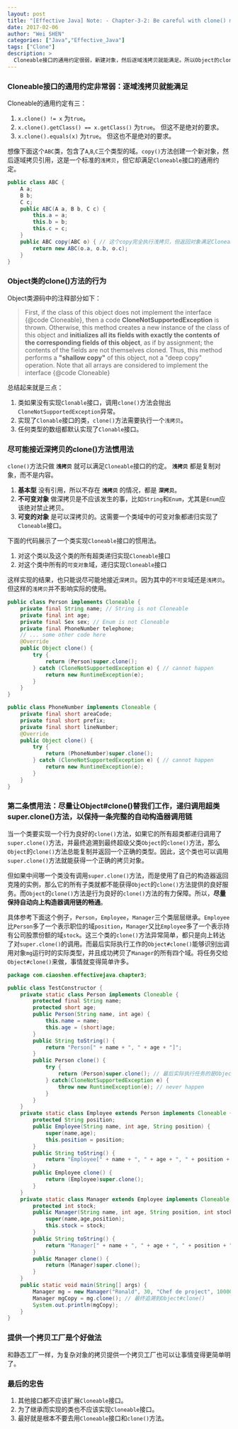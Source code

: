 ```yaml
---
layout: post
title: "[Effective Java] Note: - Chapter-3-2: Be careful with clone() method"
date: 2017-02-06
author: "Wei SHEN"
categories: ["Java","Effective_Java"]
tags: ["Clone"]
description: >
  Cloneable接口的通用约定很弱，新建对象，然后逐域浅拷贝就能满足。所以Object的clone()方法实现的就是浅拷贝。但浅拷贝只对基本型和不可变对象有效。因为基本型没有引用，直接复制值。不可变对象只读不写也不受影响，而且来就是要控制实例，复制引用正合适。但可变对象如果是浅拷贝就不行。还需要另外重新调整，比如递归调用可变对象的clone()方法。这章第二个关键点，就是对Cloneable接口的继承问题。惯用法是，尽量让Object#clone()方法替我们工作。因此当一个类需要实现clone()方法，理想的情况就是它的所有超类的clone()方法都递归调用了super.clone()方法，最终成功追溯到Object#clone()方法。
---
```


### Cloneable接口的通用约定非常弱：逐域浅拷贝就能满足
Cloneable的通用约定有三：
1. `x.clone() != x` 为`true`。
2. `x.clone().getClass() == x.getClass()` 为`true`。 但这不是绝对的要求。
3. `x.clone().equals(x)` 为`true`。 但这也不是绝对的要求。

想像下面这个`ABC`类，包含了`A`,`B`,`C`三个类型的域。`copy()`方法创建一个新对象，然后逐域拷贝引用，这是一个标准的`浅拷贝`，但它却满足`Cloneable`接口的通用约定。
```java
public class ABC {
    A a;
    B b;
    C c;
    public ABC(A a, B b, C c) {
        this.a = a;
        this.b = b;
        this.c = c;
    }
    public ABC copy(ABC o) { // 这个copy完全执行浅拷贝，但返回对象满足Cloneable接口的约定
        return new ABC(o.a, o.b, o.c);
    }
}
```

### Object类的clone()方法的行为
Object类源码中的注释部分如下：

> First, if the class of this object does not implement the interface {@code Cloneable}, then a code **CloneNotSupportedException** is thrown.
> Otherwise, this method creates a new instance of the class of this object and **initializes all its fields with exactly the contents of the corresponding fields of this object**, as if by assignment; the contents of the fields are not themselves cloned. Thus, this method performs a **"shallow copy"** of this object, not a "deep copy" operation.
> Note that all arrays are considered to implement the interface {@code Cloneable}

总结起来就是三点：
1. 类如果没有实现`Clonable`接口，调用`clone()`方法会抛出`CloneNotSupportedException`异常。
2. 实现了`Clonable`接口的类，`clone()`方法需要执行一个`浅拷贝`。
3. 任何类型的数组都默认实现了`Clonable`接口。

### 尽可能接近深拷贝的clone()方法惯用法
`clone()`方法只做 **`浅拷贝`** 就可以满足`Cloneable`接口的约定。 **`浅拷贝`** 都是复制对象，而不是内容。
1. **基本型** 没有引用，所以不存在 **`浅拷贝`** 的情况，都是 **`深拷贝`**。
2. **不可变对象** 做深拷贝是不应该发生的事，比如`String`和`Enum`，尤其是`Enum`应该绝对禁止拷贝。
3. **可变的对象** 是可以深拷贝的。这需要一个类域中的可变对象都递归实现了`Cloneable`接口。

下面的代码展示了一个类实现`Cloneable`接口的惯用法。
1. 对这个类以及这个类的所有超类递归实现`Cloneable`接口
2. 对这个类中所有的`可变对象`域，递归实现`Cloneable`接口

这样实现的结果，也只能说尽可能地接近`深拷贝`。因为其中的`不可变`域还是`浅拷贝`。但这样的`浅拷贝`并不影响实际的使用。
```java
public class Person implements Cloneable {
    private final String name; // String is not Cloneable
    private final int age;
    private final Sex sex; // Enum is not Cloneable
    private final PhoneNumber telephone;
    // ... some other code here
    @Override
    public Object clone() {
        try {
            return (Person)super.clone();
        } catch (CloneNotSupportedException e) { // cannot happen
            return new RuntimeException(e);
        }
    }
}
```

```java
public class PhoneNumber implements Cloneable {
    private final short areaCode;
    private final short prefix;
    private final short lineNumber;
    @Override
    public Object clone() {
        try {
            return (PhoneNumber)super.clone();
        } catch (CloneNotSupportedException e) { // cannot happen
            return new RuntimeException(e);
        }
    }
}
```

### 第二条惯用法：尽量让Object#clone()替我们工作，递归调用超类super.clone()方法，以保持一条完整的自动构造器调用链
当一个类要实现一个行为良好的`clone()`方法，如果它的所有超类都递归调用了`super.clone()`方法，并最终追溯到最终超级父类`Object`的`clone()`方法，那么`Object`的`clone()`方法总能复制并返回一个正确的类型。因此，这个类也可以调用`super.clone()`方法就能获得一个正确的拷贝对象。

但如果中间哪一个类没有调用`super.clone()`方法，而是使用了自己的构造器返回克隆的实例，那么它的所有子类就都不能获得`Object`的`clone()`方法提供的良好服务。而`Object`的`clone()`方法是行为良好的`clone()`方法的有力保障。所以，**尽量保持自动向上构造器调用链的畅通**。

具体参考下面这个例子，`Person`，`Employee`，`Manager`三个类层层继承。`Employee`比`Person`多了一个表示职位的域`position`，`Manager`又比`Employee`多了一个表示持有公司股票份额的域`stock`。这三个类的`clone()`方法异常简单，都只是向上转达了对`super.clone()`的调用。而最后实际执行工作的`Object#clone()`能够识别出调用对象`mg`运行时的实际类型，并且成功拷贝了`Manager`的所有四个域。将任务交给`Object#clone()`来做，事情就变得简单许多。

```java
package com.ciaoshen.effectivejava.chapter3;

public class TestConstructor {
    private static class Person implements Cloneable {
        protected final String name;
        protected short age;
        public Person(String name, int age) {
            this.name = name;
            this.age = (short)age;
        }
        public String toString() {
            return "Person[" + name + ", " + age + "]";
        }
        public Person clone() {
            try {
                return (Person)super.clone(); // 最后实际执行任务的是Object#clone()方法，它识别出实际类型为Manager，然后逐域拷贝。
            } catch(CloneNotSupportedException e) {
                throw new RuntimeException(e); // never happen
            }
        }
    }
    private static class Employee extends Person implements Cloneable {
        protected String position;
        public Employee(String name, int age, String position) {
            super(name,age);
            this.position = position;
        }
        public String toString() {
            return "Employee[" + name + ", " + age + ", " + position + "]";
        }
        public Employee clone() {
            return (Employee)super.clone();
        }
    }
    private static class Manager extends Employee implements Cloneable {
        protected int stock;
        public Manager(String name, int age, String position, int stock) {
            super(name,age,position);
            this.stock = stock;
        }
        public String toString() {
            return "Manager[" + name + ", " + age + ", " + position + ", " + stock + "]";
        }
        public Manager clone() {
            return (Manager)super.clone();
        }
    }
    public static void main(String[] args) {
        Manager mg = new Manager("Ronald", 30, "Chef de project", 10000);
        Manager mgCopy = mg.clone(); // 最终追溯到Object#clone()
        System.out.println(mgCopy);
    }
}
```

### 提供一个拷贝工厂是个好做法
和静态工厂一样，为复杂对象的拷贝提供一个拷贝工厂也可以让事情变得更简单明了。

### 最后的忠告
1. 其他接口都不应该扩展`Cloneable`接口。
2. 为了继承而实现的类也不应该实现`Cloneable`接口。
3. 最好就是根本不要去用`Cloneable`接口和`clone()`方法。
